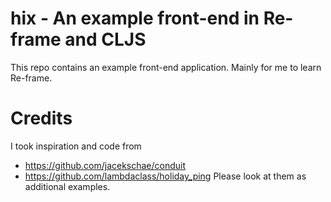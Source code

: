 # hix - An example front-end in Re-frame and CLJS

This repo contains an example front-end application.
Mainly for me to learn Re-frame.

# Credits
I took inspiration and code from
- <https://github.com/jacekschae/conduit>
- <https://github.com/lambdaclass/holiday_ping>
Please look at them as additional examples.

